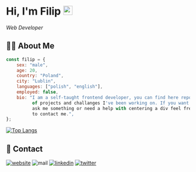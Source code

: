 # Hi, I'm Filip <img src="https://media.giphy.com/media/hvRJCLFzcasrR4ia7z/giphy.gif" width="25px" height="25px" >

<em>Web Developer</em>

## 👨‍💻 About Me

```javascript
const filip = {
	sex: "male",
	age: 20,
	country: "Poland",
	city: "Lublin",
	languages: ["polish", "english"],
	employed: false,
	bio: "I am a self-taught frontend developer, you can find here repos
	      of projects and challanges I've been working on. If you want to
	      ask me something or need a help with centering a div feel free
	      to contact me.",
};
```

[![Top Langs](https://github-readme-stats.vercel.app/api/top-langs/?username=fkozlicki&layout=compact&theme=tokyonight)](https://github.com/fkozlicki/github-readme-stats)

## 📝 Contact

<a href="https://kozlicki.pl" target="_blank"><img src="https://img.shields.io/static/v1?label=&labelColor=ffffff&message=kozlicki&color=%23000000&style=flat&logo=google-chrome&logoColor=%23000000" alt="website" /></a>
<img src="https://img.shields.io/badge/-filip.kozlickii@gmail.com-c14438?style=flat&logo=Gmail&logoColor=white" alt="mail" />
<a href="https://www.linkedin.com/in/fkozlicki/" target="_blank" ><img src="https://img.shields.io/badge/-fkozlicki-0072b1?style=flat&logo=Linkedin&logoColor=white" alt="linkedin" /></a>
<a href="https://twitter.com/intent/follow?screen_name=fkozlicki" target="_blank"><img src="https://img.shields.io/badge/-@fkozlicki-00acee?style=flat&logo=Twitter&logoColor=white" alt="twitter" /></a>
